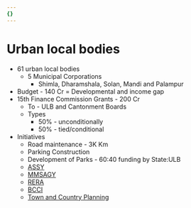 ```yaml
---
{}
---
```

   
# Urban local bodies   
* 61 urban local bodies   
	* 5 Municipal Corporations   
		* Shimla, Dharamshala, Solan, Mandi and Palampur   
* Budget - 140 Cr = Developmental and income gap   
* 15th Finance Commission Grants - 200 Cr   
	* To - ULB and Cantonment Boards   
	* Types   
		* 50% - unconditionally   
		* 50% - tied/conditional   
* Initiatives   
	* Road maintenance - 3K Km   
	* Parking Construction   
	* Development of Parks - 60:40 funding by State:ULB   
	* [ASSY](../../../04%20Economy/Economic%20Survey%20HP%20-%202020-21/15%20Housing%20and%20Urban%20Development/ASSY.md)   
	* [MMSAGY](../../../04%20Economy/Economic%20Survey%20HP%20-%202020-21/15%20Housing%20and%20Urban%20Development/MMSAGY.md)   
	* [RERA](../../../04%20Economy/Economic%20Survey%20HP%20-%202020-21/15%20Housing%20and%20Urban%20Development/RERA.md)   
	* [BCCI](../../../04%20Economy/Economic%20Survey%20HP%20-%202020-21/15%20Housing%20and%20Urban%20Development/BCCI.md)   
	* [Town and Country Planning](../../../04%20Economy/Economic%20Survey%20HP%20-%202020-21/15%20Housing%20and%20Urban%20Development/Town%20and%20Country%20Planning.md)